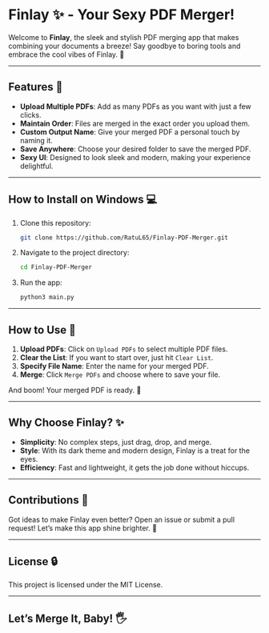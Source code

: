 # Finlay ✨ - Your Sexy PDF Merger!

Welcome to **Finlay**, the sleek and stylish PDF merging app that makes combining your documents a breeze! Say goodbye to boring tools and embrace the cool vibes of Finlay. 🎉

---

## Features 🚀
- **Upload Multiple PDFs**: Add as many PDFs as you want with just a few clicks.
- **Maintain Order**: Files are merged in the exact order you upload them.
- **Custom Output Name**: Give your merged PDF a personal touch by naming it.
- **Save Anywhere**: Choose your desired folder to save the merged PDF.
- **Sexy UI**: Designed to look sleek and modern, making your experience delightful.

---

## How to Install on Windows 💻

1. Clone this repository:
   ```bash
   git clone https://github.com/RatuL65/Finlay-PDF-Merger.git
   ```
2. Navigate to the project directory:
   ```bash
   cd Finlay-PDF-Merger
   ```
3. Run the app:
   ```bash
   python3 main.py
   ```

---

## How to Use 🔧

1. **Upload PDFs**: Click on `Upload PDFs` to select multiple PDF files.
2. **Clear the List**: If you want to start over, just hit `Clear List`.
3. **Specify File Name**: Enter the name for your merged PDF.
4. **Merge**: Click `Merge PDFs` and choose where to save your file.

And boom! Your merged PDF is ready. 🎉

---



## Why Choose Finlay? ✨
- **Simplicity**: No complex steps, just drag, drop, and merge.
- **Style**: With its dark theme and modern design, Finlay is a treat for the eyes.
- **Efficiency**: Fast and lightweight, it gets the job done without hiccups.

---

## Contributions 📢
Got ideas to make Finlay even better? Open an issue or submit a pull request! Let’s make this app shine brighter. 🌟

---

## License 🔒
This project is licensed under the MIT License.

---

## Let’s Merge It, Baby! 🖐
